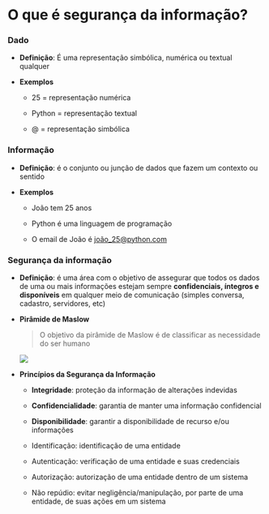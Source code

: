 # O que é segurança da informação?

### Dado

* **Definição**: É uma representação simbólica, numérica ou textual qualquer

* **Exemplos**

  * 25 = representação numérica

  * Python = representação textual

  * @ = representação simbólica

### Informação

* **Definição**: é o conjunto ou junção de dados que fazem um contexto ou sentido

* **Exemplos**

  * João tem 25 anos

  * Python é uma linguagem de programação

  * O email de João é joão_25@python.com

### Segurança da informação

* **Definição**: é uma área com o objetivo de assegurar que todos os dados de uma ou mais informações estejam sempre **confidenciais, íntegros e disponíveis** em qualquer meio de comunicação (simples conversa, cadastro, servidores, etc)

* **Pirâmide de Maslow**

  > O objetivo da pirâmide de Maslow é de classificar as necessidade do ser humano

  ![](https://3.bp.blogspot.com/-9uGN1tbqZpo/TdcHY-0MaKI/AAAAAAAAAYk/ajIveXE9v8c/s1600/HIERARQUIA+DAS+NECESSIDADES+DE+MASLOW.PNG)

* **Princípios da Segurança da Informação**

  * **Integridade**: proteção da informação de alterações indevidas

  * **Confidencialidade**: garantia de manter uma informação confidencial

  * **Disponibilidade**: garantir a disponibilidade de recurso e/ou informações

  * Identificação: identificação de uma entidade

  * Autenticação: verificação de uma entidade e suas credenciais

  * Autorização: autorização de uma entidade dentro de um sistema

  * Não repúdio: evitar negligência/manipulação, por parte de uma entidade, de suas ações em um sistema